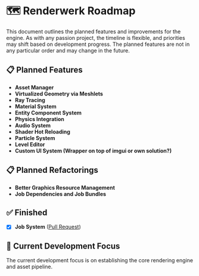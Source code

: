 # 🗺️ Renderwerk Roadmap

This document outlines the planned features and improvements for the engine. As with any passion project, the timeline is flexible, and priorities may shift based on development progress.
The planned features are not in any particular order and may change in the future.

## 📋 Planned Features

- **Asset Manager**
- **Virtualized Geometry via Meshlets**
- **Ray Tracing**
- **Material System**
- **Entity Component System**
- **Physics Integration**
- **Audio System**
- **Shader Hot Reloading**
- **Particle System**
- **Level Editor**
- **Custom UI System (Wrapper on top of imgui or own solution?)**

## 📋 Planned Refactorings

- **Better Graphics Resource Management**
- **Job Dependencies and Job Bundles**

## ✅ Finished

- [x] **Job System** ([Pull Request](https://github.com/Drischdaan/Renderwerk/pull/3))

## 🔄 Current Development Focus

The current development focus is on establishing the core rendering engine and asset pipeline.
